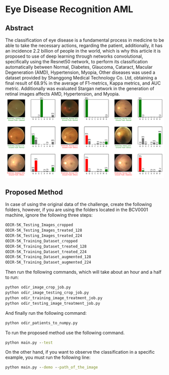 # Eye Disease Recognition AML
## Abstract
The classification of eye disease is a fundamental process in medicine to be able to take the necessary actions, regarding the patient, additionally, it has an incidence 2.2 billion of people in the world, which is why this article it is proposed to use of deep learning through networks convolutional, specifically using the Resnet50 network, to perform its classification automatically between Normal, Diabetes, Glaucoma, Cataract, Macular Degeneration (AMD), Hypertension, Myopia, Other diseases was used a dataset provided by Shanggong Medical Technology Co. Ltd, obtaining a final result of 68.9\% in the average of F1-metrics, Kappa metrics, and AUC metric.   Additionally was evaluated Stargan network in the generation of retinal images affects AMD, Hypertension, and Myopia. 
![Results](OutputResults.png)
## Proposed Method
In case of using the original data of the challenge, create the following folders, however, if you are using the folders located in the BCV0001 machine, ignore the following three steps: 
```cmd
ODIR-5K_Testing_Images_cropped
ODIR-5K_Testing_Images_treated_128
ODIR-5K_Testing_Images_treated_224
ODIR-5K_Training_Dataset_cropped
ODIR-5K_Training_Dataset_treated_128
ODIR-5K_Training_Dataset_treated_224
ODIR-5K_Training_Dataset_augmented_128
ODIR-5K_Training_Dataset_augmented_224
```
Then run the following commands, which will take about an hour and a half to run:
```cmd
python odir_image_crop_job.py
python odir_image_testing_crop_job.py
python odir_training_image_treatment_job.py
python odir_testing_image_treatment_job.py
```
And finally run the following command:
```cmd
python odir_patients_to_numpy.py
```

To run the proposed method use the following command.
```cmd
python main.py --test
```
On the other hand, if you want to observe the classification in a specific example, you must run the following line:
```cmd
python main.py --demo --path_of_the_image
```
